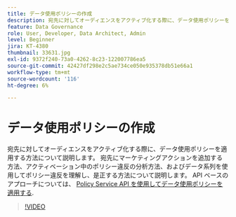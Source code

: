 ```yaml
---
title: データ使用ポリシーの作成
description: 宛先に対してオーディエンスをアクティブ化する際に、データ使用ポリシーを適用する方法について説明します。 宛先にマーケティングアクションを追加する方法、アクティベーション中のポリシー違反の分析方法、およびデータ系列を使用してポリシー違反を理解し、是正する方法について説明します。
feature: Data Governance
role: User, Developer, Data Architect, Admin
level: Beginner
jira: KT-4380
thumbnail: 33631.jpg
exl-id: 9372f240-73a0-4262-8c23-122007786ea5
source-git-commit: 42427df298e2c5ae734ce050e935378db51e66a1
workflow-type: tm+mt
source-wordcount: '116'
ht-degree: 6%

---
```


# データ使用ポリシーの作成

宛先に対してオーディエンスをアクティブ化する際に、データ使用ポリシーを適用する方法について説明します。 宛先にマーケティングアクションを追加する方法、アクティベーション中のポリシー違反の分析方法、およびデータ系列を使用してポリシー違反を理解し、是正する方法について説明します。 API ベースのアプローチについては、 [Policy Service API を使用してデータ使用ポリシーを適用する](https://experienceleague.adobe.com/docs/experience-platform/data-governance/enforcement/api-enforcement.html).

>[!VIDEO](https://video.tv.adobe.com/v/33631?quality=12&learn=on)
